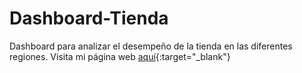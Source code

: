 # Dashboard-Tienda
Dashboard para analizar el desempeño de la tienda en las diferentes regiones.
Visita mi página web [aquí](https://cachimbot-dashboard-tienda-app-zbdkat.streamlit.app/){:target="_blank"}
